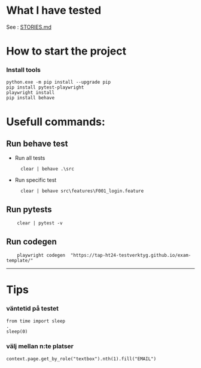 


#  What I have tested

See : [STORIES.md](STORIES.md)


# How to start the project

### Install tools

    python.exe -m pip install --upgrade pip
    pip install pytest-playwright
    playwright install
    pip install behave


# Usefull commands:

## Run behave test
- Run all tests

        clear | behave .\src

- Run specific test

        clear | behave src\features\F001_login.feature 

## Run pytests

        clear | pytest -v       
        
## Run codegen

        playwright codegen  "https://tap-ht24-testverktyg.github.io/exam-template/"


-----

# Tips 
### väntetid på testet

    from time import sleep
    .
    sleep(0)

### välj mellan n:te platser
    context.page.get_by_role("textbox").nth(1).fill("EMAIL")